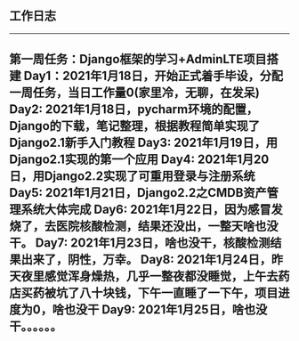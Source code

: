 ## 工作日志
------
**第一周任务：Django框架的学习+AdminLTE项目搭建**
Day1：2021年1月18日，开始正式着手毕设，分配一周任务，当日工作量0(家里冷，无聊，在发呆)
Day2: 2021年1月18日，pycharm环境的配置，Django的下载，笔记整理，根据教程简单实现了Django2.1新手入门教程
Day3:
2021年1月19日，用Django2.1实现的第一个应用
Day4:
2021年1月20日，用Django2.2实现了可重用登录与注册系统
Day5:
2021年1月21日，Django2.2之CMDB资产管理系统大体完成
Day6:
2021年1月22日，因为感冒发烧了，去医院核酸检测，结果还没出，一整天啥也没干。
Day7:
2021年1月23日，啥也没干，核酸检测结果出来了，阴性，万幸。
Day8:
2021年1月24日，昨天夜里感觉浑身燥热，几乎一整夜都没睡觉，上午去药店买药被坑了八十块钱，下午一直睡了一下午，项目进度为0，啥也没干
Day9:
2021年1月25日，啥也没干。。。。。。
------
